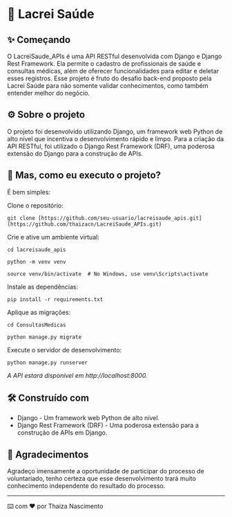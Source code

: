 # 🤖 Lacrei Saúde 

## ✨ Começando
O LacreiSaude_APIs é uma API RESTful desenvolvida com Django e Django Rest Framework. Ela permite o cadastro de profissionais de saúde e consultas médicas, além de oferecer funcionalidades para editar e deletar esses registros. Esse projeto é fruto do desafio back-end proposto pela Lacrei Saúde para não somente validar conhecimentos, como também entender melhor do negócio.

## ⚙️ Sobre o projeto
O projeto foi desenvolvido utilizando Django, um framework web Python de alto nível que incentiva o desenvolvimento rápido e limpo. Para a criação da API RESTful, foi utilizado o Django Rest Framework (DRF), uma poderosa extensão do Django para a construção de APIs.

## 🤔 Mas, como eu executo o projeto?
É bem simples:

Clone o repositório:

```git clone [https://github.com/seu-usuario/lacreisaude_apis.git](https://github.com/thaizacn/LacreiSaude_APIs.git)```

Crie e ative um ambiente virtual:

```cd lacreisaude_apis```

```python -m venv venv```

```source venv/bin/activate  # No Windows, use venv\Scripts\activate```

Instale as dependências:

```pip install -r requirements.txt```

Aplique as migrações:

```cd ConsultasMedicas```

```python manage.py migrate```

Execute o servidor de desenvolvimento:

```python manage.py runserver```

*A API estará disponível em http://localhost:8000.*

## 🛠️ Construído com
* Django - Um framework web Python de alto nível.
* Django Rest Framework (DRF) - Uma poderosa extensão para a construção de APIs em Django.

## 🎁 Agradecimentos
Agradeço imensamente a oportunidade de participar do processo de voluntariado, tenho certeza que esse desenvolvimento trará muito conhecimento independente do resultado do processo.

---
⌨️ com ❤️ por Thaiza Nascimento
